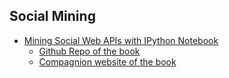 ## Social Mining

* [Mining Social Web APIs with IPython Notebook](http://www.pyvideo.org/video/2603/mining-social-web-apis-with-ipython-notebook)
  * [Github Repo of the book](https://github.com/ptwobrussell/Mining-the-Social-Web-2nd-Edition)
  * [Compagnion website of the book](http://miningthesocialweb.com/quick-start/)
